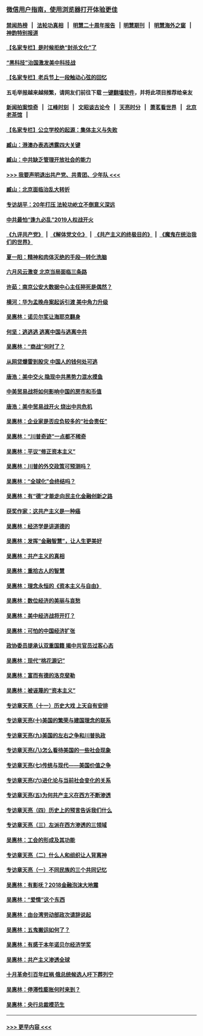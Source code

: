 ### [微信用户指南，使用浏览器打开体验更佳](https://github.com/gfw-breaker/banned-news1/blob/master/indexes/wechat-guide.md?t=0)
#### [禁闻热榜](热点新闻.md?t=0)  &nbsp;&nbsp;|&nbsp;&nbsp; [法轮功真相](https://github.com/gfw-breaker/truth/blob/master/README.md?t=0) &nbsp;&nbsp;|&nbsp;&nbsp; [明慧二十周年报告](https://github.com/gfw-breaker/mh-reports/blob/master/README.md?t=0) &nbsp;&nbsp;|&nbsp;&nbsp;[明慧期刊](https://github.com/gfw-breaker/mh-qikan) &nbsp;&nbsp;|&nbsp;&nbsp; [明慧海外之窗](https://github.com/gfw-breaker/mh-news/blob/master/README.md?t=0) &nbsp;&nbsp;|&nbsp;&nbsp; [神韵特别报道](https://github.com/gfw-breaker/mh-news/blob/master/shenyun.md?t=0)
#### [【名家专栏】是时候拒绝“封杀文化”了](../pages/nsc423/n11814093.md?t=02112102) 
#### [“黑科技”治国激发美中科技战](../pages/nsc423/n11638056.md?t=02112102) 
#### [【名家专栏】老兵节上一段触动心弦的回忆](../pages/nsc423/n11646016.md?t=02112102) 
#### 五毛举报越来越频繁，请网友们前往下载 [一键翻墙软件](https://github.com/gfw-breaker/ssr-accounts)，并将此项目推荐给亲友
#### [新闻拍案惊奇](https://github.com/gfw-breaker/banned-news1/blob/master/pages/link4.md) &nbsp;&nbsp;|&nbsp;&nbsp; [江峰时刻](https://github.com/gfw-breaker/banned-news1/blob/master/pages/link4.md) &nbsp;&nbsp;|&nbsp;&nbsp; [文昭谈古论今](https://github.com/gfw-breaker/banned-news1/blob/master/pages/link4.md) &nbsp;&nbsp;|&nbsp;&nbsp; [天亮时分](https://github.com/gfw-breaker/banned-news1/blob/master/pages/link4.md) &nbsp;&nbsp;|&nbsp;&nbsp; [萧茗看世界](https://github.com/gfw-breaker/banned-news1/blob/master/pages/link4.md) &nbsp;&nbsp;|&nbsp;&nbsp; [北京老茶馆](https://github.com/gfw-breaker/banned-news1/blob/master/pages/link4.md) &nbsp;&nbsp;|&nbsp;&nbsp; 
#### [【名家专栏】公立学校的起源：集体主义与失败](../pages/nsc423/n11601833.md?t=02112102) 
#### [臧山：港澳办表态透露四大关键](../pages/nsc423/n11421628.md?t=02112102) 
#### [臧山：中共缺乏管理开放社会的能力](../pages/nsc423/n11407457.md?t=02112102) 
#### [>>> 我要声明退出共产党、共青团、少年队 <<<](https://github.com/begood0513/goodnews/blob/master/quit/letter.md) 
#### [臧山：北京面临治乱大转折](../pages/nsc423/n11406895.md?t=02112102) 
#### [专访胡平：20年打压 法轮功屹立不倒意义深远](../pages/nsc423/n11398800.md?t=02112102) 
#### [中共最怕“逢九必乱”2019人权战开火](../pages/nsc423/n11385248.md?t=02112102) 
#### [《九评共产党》](https://github.com/begood0513/9ping.md/blob/master/README.md) &nbsp;|&nbsp; [《解体党文化》](../../../../jtdwh.md/blob/master/README.md)  &nbsp;|&nbsp; [《共产主义的终极目的》](../../../../gczydzjmd.md/blob/master/README.md) &nbsp;|&nbsp; [《魔鬼在统治我们的世界》](../../../../mgztzwmdsj.md/blob/master/README.md) 
#### [夏一阳：精神和肉体灭绝的手段—转化洗脑](../pages/nsc423/n11368250.md?t=02112102) 
#### [六月风云激变 北京当局面临三条路](../pages/nsc423/n11313668.md?t=02112102) 
#### [许茹：南京公安大数据中心主任猝死是偶然？](../pages/nsc423/n11064744.md?t=02112102) 
#### [横河：华为孟晚舟案起诉引渡 美中角力升级](../pages/nsc423/n11027230.md?t=02112102) 
#### [吴惠林：诺贝尔奖让海耶克翻身](../pages/nsc423/n10890049.md?t=02112102) 
#### [何坚：逃逃逃 逃离中国与逃离中共](../pages/nsc423/n10592891.md?t=02112102) 
#### [吴惠林：“商战”何时了？](../pages/nsc423/n10573558.md?t=02112102) 
#### [从网贷爆雷到股灾 中国人的钱何处可逃](../pages/nsc423/n10572800.md?t=02112102) 
#### [唐浩：美中交火 隐现中共黑势力混水摸鱼](../pages/nsc423/n10544040.md?t=02112102) 
#### [中美贸易战将如何影响中国的房市和币值](../pages/nsc423/n10543697.md?t=02112102) 
#### [唐浩：美中贸易战开火 烧出中共危机](../pages/nsc423/n10540126.md?t=02112102) 
#### [吴惠林：企业家是否应负较多的“社会责任”](../pages/nsc423/n10535022.md?t=02112102) 
#### [吴惠林：“川普奇迹”一点都不稀奇](../pages/nsc423/n10512808.md?t=02112102) 
#### [吴惠林：平议“修正资本主义”](../pages/nsc423/n10495724.md?t=02112102) 
#### [吴惠林：川普的外交政策可预测吗？](../pages/nsc423/n10462387.md?t=02112102) 
#### [吴惠林：“全球化”会终结吗？](../pages/nsc423/n10452838.md?t=02112102) 
#### [吴惠林：有“德”才能走向民主化金融创新之路](../pages/nsc423/n10432292.md?t=02112102) 
#### [获奖作家：这共产主义是一种癌](../pages/nsc423/n10431541.md?t=02112102) 
#### [吴惠林：经济学是讲道德的](../pages/nsc423/n10398014.md?t=02112102) 
#### [吴惠林：发挥“金融智慧”，让人生更美好](../pages/nsc423/n10375019.md?t=02112102) 
#### [吴惠林：共产主义的真相](../pages/nsc423/n10351394.md?t=02112102) 
#### [吴惠林：重拾古人的智慧](../pages/nsc423/n10337691.md?t=02112102) 
#### [吴惠林：理念永恒的《资本主义与自由》](../pages/nsc423/n10316274.md?t=02112102) 
#### [吴惠林：数位经济的美丽与哀愁](../pages/nsc423/n10292946.md?t=02112102) 
#### [吴惠林：美中经济战将开打？](../pages/nsc423/n10258825.md?t=02112102) 
#### [吴惠林：可怕的中国经济扩张](../pages/nsc423/n10219147.md?t=02112102) 
#### [政协委员提承认双重国籍 揭中共官员过客心态](../pages/nsc423/n10208809.md?t=02112102) 
#### [吴惠林：现代“桃花源记”](../pages/nsc423/n10185234.md?t=02112102) 
#### [吴惠林：富而有德的洛克斐勒](../pages/nsc423/n10142264.md?t=02112102) 
#### [吴惠林：被诬蔑的“资本主义”](../pages/nsc423/n10124816.md?t=02112102) 
#### [专访章天亮（十一）历史大戏 上天自有安排](../pages/nsc423/n10094905.md?t=02112102) 
#### [专访章天亮(十)美国的繁荣与建国理念的联系](../pages/nsc423/n10094899.md?t=02112102) 
#### [专访章天亮(九)美国的左右之争和川普执政](../pages/nsc423/n10094889.md?t=02112102) 
#### [专访章天亮(八)怎么看待美国的一些社会现象](../pages/nsc423/n10094857.md?t=02112102) 
#### [专访章天亮(七)传统与现代——美国价值之争](../pages/nsc423/n10093140.md?t=02112102) 
#### [专访章天亮(六)进化论与当前社会变化的关系](../pages/nsc423/n10092036.md?t=02112102) 
#### [专访章天亮(五)为何共产主义在西方不断渗透](../pages/nsc423/n10083620.md?t=02112102) 
#### [专访章天亮（四）历史上的预言告诉我们什么](../pages/nsc423/n10083606.md?t=02112102) 
#### [专访章天亮（三）左派在西方渗透的三领域](../pages/nsc423/n10081115.md?t=02112102) 
#### [吴惠林：工会的形成及其功能](../pages/nsc423/n10080633.md?t=02112102) 
#### [专访章天亮（二）什么人和组织让人背离神](../pages/nsc423/n10076637.md?t=02112102) 
#### [专访章天亮（一）不同民族的三个共同记忆](../pages/nsc423/n10074188.md?t=02112102) 
#### [吴惠林：有影呒？2018金融泡沫大地震](../pages/nsc423/n10040534.md?t=02112102) 
#### [吴惠林：“爱情”这个东西](../pages/nsc423/n10019423.md?t=02112102) 
#### [吴惠林：由台湾劳动部政次请辞说起](../pages/nsc423/n9979679.md?t=02112102) 
#### [吴惠林：五鬼搬运如何了？](../pages/nsc423/n9925338.md?t=02112102) 
#### [吴惠林：有感于本年诺贝尔经济学奖](../pages/nsc423/n9871883.md?t=02112102) 
#### [吴惠林：共产主义渗透全球](../pages/nsc423/n9812748.md?t=02112102) 
#### [十月革命引百年红祸 俄总统候选人吁下葬列宁](../pages/nsc423/n9810182.md?t=02112102) 
#### [吴惠林：停滞性膨胀何时来到？](../pages/nsc423/n9764136.md?t=02112102) 
#### [吴惠林：央行总裁模范生](../pages/nsc423/n9728134.md?t=02112102) 

----
#### [ >>> 更早内容 <<< ](../indexes/nsc423-earlier.md)
